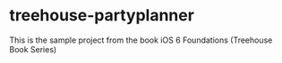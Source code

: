 treehouse-partyplanner
======================

This is the sample project from the book iOS 6 Foundations (Treehouse Book Series)
